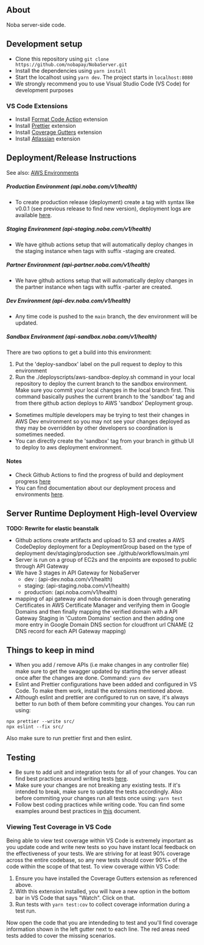 ## About

Noba server-side code.

## Development setup

- Clone this repository using `git clone https://github.com/nobapay/NobaServer.git`
- Install the dependencies using `yarn install`
- Start the localhost using `yarn dev`. The project starts in `localhost:8080`
- We strongly recommend you to use Visual Studio Code (VS Code) for development purposes

### VS Code Extensions

- Install [Format Code Action](https://marketplace.visualstudio.com/items?itemName=rohit-gohri.format-code-action) extension
- Install [Prettier](https://marketplace.visualstudio.com/items?itemName=esbenp.prettier-vscode) extension
- Install [Coverage Gutters](https://marketplace.visualstudio.com/items?itemName=ryanluker.vscode-coverage-gutters) extension
- Install [Atlassian](https://marketplace.visualstudio.com/items?itemName=Atlassian.atlascode) extension

## Deployment/Release Instructions

See also: [AWS Environments](https://www.notion.so/onenoba/Noba-AWS-Environment-7728839e49f349aaa5a41c124c19ab06)

##### Production Environment (api.noba.com/v1/health)

- To create production release (deployment) create a tag with syntax like v0.0.1 (see previous release to find new version), deployment logs are available [here]().

##### Staging Environment (api-staging.noba.com/v1/health)

- We have github actions setup that will automatically deploy changes in the staging instance when tags with suffix -staging are created.

##### Partner Environment (api-partner.noba.com/v1/health)

- We have github actions setup that will automatically deploy changes in the partner instance when tags with suffix -parter are created.

##### Dev Environment (api-dev.noba.com/v1/health)

- Any time code is pushed to the `main` branch, the dev environment will be updated.

##### Sandbox Environment (api-sandbox.noba.com/v1/health)

There are two options to get a build into this environment:

1. Put the 'deploy-sandbox' label on the pull request to deploy to this environment
2. Run the ./deployscripts/aws-sandbox-deploy.sh command in your local repository to deploy the current branch to the sandbox environment. Make sure you commit your local changes in the local branch first. This command basically pushes the current branch to the 'sandbox' tag and from there github action deploys to AWS 'sandbox' Deployment group.

- Sometimes multiple developers may be trying to test their changes in AWS Dev environment so you may not see your changes deployed as they may be overridden by other developers so coordination is sometimes needed.
- You can directly create the 'sandbox' tag from your branch in github UI to deploy to aws deployment environment.

#### Notes

- Check Github Actions to find the progress of build and deployment progress [here](https://github.com/nobapay/NobaServer/actions)
- You can find documentation about our deployment process and environments [here](https://www.notion.so/onenoba/Noba-AWS-Environment-7728839e49f349aaa5a41c124c19ab06).

## Server Runtime Deployment High-level Overview

**TODO: Rewrite for elastic beanstalk**

- Github actions create artifacts and upload to S3 and creates a AWS CodeDeploy deployment for a DeploymentGroup based on the type of deployment dev/staging/production see ./github/workflows/main.yml
- Server is run on a group of EC2s and the enpoints are exposed to public through API Gateway
- We have 3 stages in API Gateway for NobaServer
  - dev : (api-dev.noba.com/v1/health)
  - staging: (api-staging.noba.com/v1/health)
  - production: (api.noba.com/v1/health)
- mapping of api gateway and noba domain is doen through generating Certificates in AWS Certificate Manager and verifying them in Google Domains and then finally mapping the verified domain with a API Gateway Staging in 'Custom Domains' section and then adding one more entry in Google Domain DNS section for cloudfront url CNAME (2 DNS record for each API Gateway mapping)

## Things to keep in mind

- When you add / remove APIs (i.e make changes in any controller file) make sure to get the swagger updated by starting the server atleast once after the changes are done. Command: `yarn dev`
- Eslint and Prettier configurations have been added and configured in VS Code. To make them work, install the extensions mentioned above.
- Although eslint and prettier are configured to run on save, it's always better to run both of them before commiting your changes. You can run using:

```
npx prettier --write src/
npx eslint --fix src/
```

Also make sure to run prettier first and then eslint.

## Testing

- Be sure to add unit and integration tests for all of your changes. You can find best practices around writing tests [here](https://www.notion.so/onenoba/Best-Practices-on-Testing-a29dc328521d481bba97ae4f268aa37a).
- Make sure your changes are not breaking any existing tests. If it's intended to break, make sure to update the tests accordingly. Also before commiting your changes run all tests once using: `yarn test`
- Follow best coding practices while writing code. You can find some examples around best practices in [this]() document.

### Viewing Test Coverage in VS Code

Being able to view test coverage within VS Code is extremely important as you update code and write new tests so you have instant local feedback on the effectiveness of your tests. We are striving for at least 90% coverage across the entire codebase, so any new tests should cover 90%+ of the code within the scope of that test.
To view coverage within VS Code:

1. Ensure you have installed the Coverage Gutters extension as referenced above.
2. With this extension installed, you will have a new option in the bottom bar in VS Code that says "Watch". Click on that.
3. Run tests with `yarn test:cov` to collect coverage information during a test run.

Now open the code that you are intendeding to test and you'll find coverage information shown in the left gutter next to each line. The red areas need tests added to cover the missing scenarios.
